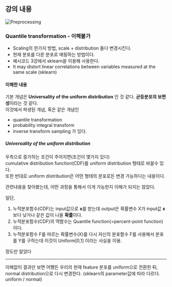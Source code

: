 ## 강의 내용

![Preprocessing](https://user-images.githubusercontent.com/28282381/114577454-f7c81d00-9cb6-11eb-96de-fe7dde5be0d0.png)


### Quantile transformation - 이해불가

* Scaling의 한가지 방법, scale + distribution 둘다 변경시킨다.
* 현재 분포를 다른 분포로 매핑하는 방법이다.  
* 예시코드 3강에서 sklearn을 이용해 사용한다.
* It may distort linear correlations between variables measured at the same scale (sklearn)

#### 이해한 내용
기본 개념은 **Universality of the uniform distribution** 인 것 같다. **균등분포의 보편성**이라는 것 같다.   
이것에서 파생된 개념, 혹은 같은 개념인
* quantile transformation
* probability integral transform
* inverse transform sampling
가 있다.  

##### Universality of the uniform distribution
우측으로 증가하는 조건이 주어지면(조건이 몇가지 있다)   
cumulative distribution function(CDF)를 uniform distribution 형태로 바꿀수 있다.      
또한 반대로 uniform distribution은 어떤 형태의 분포로든 변경 가능하다는 내용이다.   

관련내용을 찾아봤는데, 어떤 과정을 통해서 이게 가능한지 이해가 되지는 않았다.

일단, 

1. 누적분포함수(CDF)는 input값으로 **x**를 받는데 output은 확률변수 X가 input값 **x**보다 낮거나 같은 값이 나올 **확률**이다.
2. 누적분포함수(CDF)의 역함수는 Quantile function(=percent-point function)이다.
3. 누적분포함수 F를 따르는 확률변수(X)를 다시 자신의 분포함수 F를 사용해서 분포를 Y를 구하는데 이것이 Uniform[0,1] 이라는 사실을 이용.
  
정도만 알았다

------
이해없이 결과만 보면 어쨌든 우리의 현재 feature 분포를 uniform으로 전환한 뒤,  
normal distribution으로 다시 변경한다. (sklearn의 parameter값에 따라 다르다. uniform / normal)
